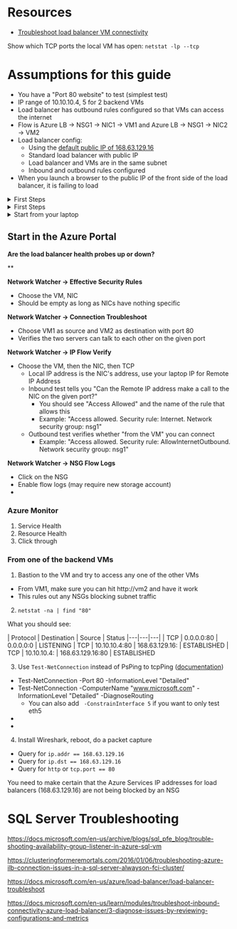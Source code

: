 # Resources
- [Troubleshoot load balancer VM connectivity](https://docs.microsoft.com/en-us/azure/virtual-network/virtual-network-troubleshoot-connectivity-problem-between-vms)

Show which TCP ports the local VM has open: `netstat -lp --tcp`

# Assumptions for this guide
- You have a "Port 80 website" to test (simplest test)
- IP range of 10.10.10.4, 5 for 2 backend VMs
- Load balancer has outbound rules configured so that VMs can access the internet
- Flow is Azure LB -> NSG1 -> NIC1 -> VM1 and Azure LB -> NSG1 -> NIC2 -> VM2
- Load balancer config:
  - Using the [default public IP of 168.63.129.16](https://docs.microsoft.com/en-us/azure/load-balancer/load-balancer-custom-probe-overview#probesource)
  - Standard load balancer with public IP
  - Load balancer and VMs are in the same subnet
  - Inbound and outbound rules configured
- When you launch a browser to the public IP of the front side of the load balancer, it is failing to load

<details>
  <summary>First Steps</summary>

## Azure Portal

<details>
  <summary>Can the VMs load each other's web site?</summary>
1. Open up an Azure Bastion session to your 2 VMs
1. Load up http://localhost on each - make sure local web server is working
1. Make sure each VM can load the website of the other VM
  
Fix the above if broken before continuing
</details>

<details>
<summary>Are the health checks working?</summary>
- Go to the load balancer and load the **Metrics** or **Insights** blade:
  - Data Path Availability - tells you end-to-end availability (frontend => backend => NIC => Port on the VM and back again)
  - Health Probe Status - "Can the load balancer see the VMs on the backside?"
  - Both should be close to 100% in a healthy config

</details>

<details>
<summary>Are there any configuration problems with the load balancer?</summary>
- Go to the load balancer and load the **Metrics** or **Insights** blade:
  - Data Path Availability - tells you end-to-end availability (frontend => backend => NIC => Port on the VM and back again)
  - Health Probe Status - "Can the load balancer see the VMs on the backside?"
  - Both should be close to 100% in a healthy config

</details>


lbal-name | Diagnose and solve problems



4. Check that the local Windows Firewall isn't blocking anything for port 80 from 168.63.129.16

</details>

<details>
  <summary>First Steps</summary>

</details>


<details>
  <summary>Start from your laptop</summary>

</details>

## Start in the Azure Portal

**Are the load balancer health probes up or down?**

  
**
  



**Network Watcher -> Effective Security Rules**
- Choose the VM, NIC
- Should be empty as long as NICs have nothing specific

**Network Watcher -> Connection Troubleshoot**
- Choose VM1 as source and VM2 as destination with port 80
- Verifies the two servers can talk to each other on the given port

**Network Watcher -> IP Flow Verify**
- Choose the VM, then the NIC, then TCP
    - Local IP address is the NIC's address, use your laptop IP for Remote IP Address
    - Inbound test tells you "Can the Remote IP address make a call to the NIC on the given port?"
      - You should see "Access Allowed" and the name of the rule that allows this      
      - Example: "Access allowed. Security rule: Internet. Network security group: nsg1"
    - Outbound test verifies whether "from the VM" you can connect
      - Example: "Access allowed. Security rule: AllowInternetOutbound. Network security group: nsg1"

**Network Watcher -> NSG Flow Logs**
- Click on the NSG
- Enable flow logs (may require new storage account)
- 
  
### Azure Monitor
1. Service Health
2. Resource Health
3. Click through 

### From one of the backend VMs 
1. Bastion to the VM and try to access any one of the other VMs 
  - From VM1, make sure you can hit http://vm2 and have it work
  - This rules out any NSGs blocking subnet traffic
  
2. `netstat -na | find "80"`  

What you should see:

| Protocol  | Destination  | Source  | Status
|---|---|---|
| TCP  | 0.0.0.0:80  | 0.0.0.0:0   | LISTENING
| TCP  | 10.10.10.4:80  | 168.63.129.16:<random integer> | ESTABLISHED
| TCP  | 10.10.10.4:<random integer>  | 168.63.129.16:80  | ESTABLISHED
  
3. Use `Test-NetConnection` instead of PsPing to tcpPing ([documentation](https://docs.microsoft.com/en-us/powershell/module/nettcpip/test-netconnection?view=win10-ps#examples))
- Test-NetConnection -Port 80 -InformationLevel "Detailed"
- Test-NetConnection -ComputerName "www.microsoft.com" -InformationLevel "Detailed" -DiagnoseRouting
    - You can also add ` -ConstrainInterface 5` if you want to only test eth5
- 
- 
  
4. Install Wireshark, reboot, do a packet capture
- Query for `ip.addr == 168.63.129.16`
- Query for `ip.dst == 168.63.129.16`
- Query for `http` or `tcp.port == 80`

You need to make certain that the Azure Services IP addresses for load balancers (168.63.129.16) are not being blocked by an NSG

# SQL Server Troubleshooting 

https://docs.microsoft.com/en-us/archive/blogs/sql_pfe_blog/trouble-shooting-availability-group-listener-in-azure-sql-vm

https://clusteringformeremortals.com/2016/01/06/troubleshooting-azure-ilb-connection-issues-in-a-sql-server-alwayson-fci-cluster/

https://docs.microsoft.com/en-us/azure/load-balancer/load-balancer-troubleshoot

https://docs.microsoft.com/en-us/learn/modules/troubleshoot-inbound-connectivity-azure-load-balancer/3-diagnose-issues-by-reviewing-configurations-and-metrics
